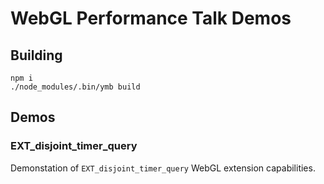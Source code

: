 # WebGL Performance Talk Demos

## Building

```
npm i
./node_modules/.bin/ymb build
```

## Demos

### EXT_disjoint_timer_query

Demonstation of `EXT_disjoint_timer_query` WebGL extension capabilities.

